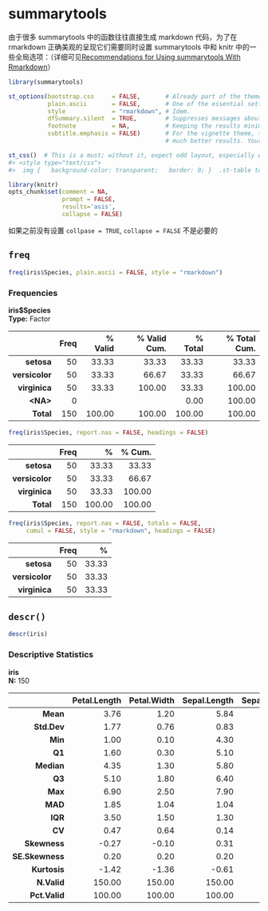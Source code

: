 






# summarytools  

由于很多 summarytools 中的函数往往直接生成 markdown 代码，为了在 rmarkdown 正确美观的呈现它们需要同时设置 summarytools 中和 knitr 中的一些全局选项：（详细可见[Recommendations for Using summarytools With Rmarkdown](https://cran.r-project.org/web/packages/summarytools/vignettes/Recommendations-rmarkdown.html#dfsummary)）


```r
library(summarytools)
```



```r
st_options(bootstrap.css     = FALSE,       # Already part of the theme so no need for it
           plain.ascii       = FALSE,       # One of the essential settings
           style             = "rmarkdown", # Idem.
           dfSummary.silent  = TRUE,        # Suppresses messages about temporary files
           footnote          = NA,          # Keeping the results minimalistic
           subtitle.emphasis = FALSE)       # For the vignette theme, this gives
                                            # much better results. Your mileage may vary.

st_css()  # This is a must; without it, expect odd layout, especially with dfSummary()
#> <style type="text/css">
#>  img {   background-color: transparent;   border: 0; }  .st-table td, .st-table th {   padding: 8px; }  .st-table > thead > tr {    background-color: #eeeeee; }  .st-cross-table td {   text-align: center; }  .st-descr-table td {   text-align: right; }  .st-small {   font-size: 13px; }  .st-small td, .st-small th {   padding: 8px; }  table.st-table th {   text-align: center; }  .st-small > thead > tr > th, .st-small > tbody > tr > th, .st-small > tfoot > tr > th, .st-small > thead > tr > td, .st-small > tbody > tr > td, .st-small > tfoot > tr > td {   padding-left: 12px;   padding-right: 12px; }  table.st-table > thead > tr {    background-color: #eeeeee; }   table.st-table td span {   display: block; }  .st-container {   width: 100%;   padding-right: 15px;   padding-left: 15px;   margin-right: auto;   margin-left: auto;   margin-top: 15px; }  .st-multiline {   white-space: pre; }  .st-table {     width: auto;     table-layout: auto;     margin-top: 20px;     margin-bottom: 20px;     max-width: 100%;     background-color: transparent;     border-collapse: collapse; }   .st-table > thead > tr > th, .st-table > tbody > tr > th, .st-table > tfoot > tr > th, .st-table > thead > tr > td, .st-table > tbody > tr > td, .st-table > tfoot > tr > td {   vertical-align: middle; }  .st-table-bordered {   border: 1px solid #bbbbbb; }  .st-table-bordered > thead > tr > th, .st-table-bordered > tbody > tr > th, .st-table-bordered > tfoot > tr > th, .st-table-bordered > thead > tr > td, .st-table-bordered > tbody > tr > td, .st-table-bordered > tfoot > tr > td {   border: 1px solid #cccccc; }  .st-table-bordered > thead > tr > th, .st-table-bordered > thead > tr > td, .st-table thead > tr > th {   border-bottom: none; }  .st-freq-table > thead > tr > th, .st-freq-table > tbody > tr > th, .st-freq-table > tfoot > tr > th, .st-freq-table > thead > tr > td, .st-freq-table > tbody > tr > td, .st-freq-table > tfoot > tr > td, .st-freq-table-nomiss > thead > tr > th, .st-freq-table-nomiss > tbody > tr > th, .st-freq-table-nomiss > tfoot > tr > th, .st-freq-table-nomiss > thead > tr > td, .st-freq-table-nomiss > tbody > tr > td, .st-freq-table-nomiss > tfoot > tr > td, .st-cross-table > thead > tr > th, .st-cross-table > tbody > tr > th, .st-cross-table > tfoot > tr > th, .st-cross-table > thead > tr > td, .st-cross-table > tbody > tr > td, .st-cross-table > tfoot > tr > td {   padding-left: 20px;   padding-right: 20px; }     .st-table-bordered > thead > tr > th, .st-table-bordered > tbody > tr > th, .st-table-bordered > thead > tr > td, .st-table-bordered > tbody > tr > td {   border: 1px solid #cccccc; }  .st-table-striped > tbody > tr:nth-of-type(odd) {   background-color: #ffffff; }  .st-table-striped > tbody > tr:nth-of-type(even) {   background-color: #f9f9f9; }   .st-descr-table > thead > tr > th, .st-descr-table > tbody > tr > th, .st-descr-table > tfoot > tr > th, .st-descr-table > thead > tr > td, .st-descr-table > tbody > tr > td, .st-descr-table > tfoot > tr > td {   padding-left: 24px;   padding-right: 24px;   word-wrap: break-word; }  .st-freq-table, .st-freq-table-nomiss, .st-cross-table {   border: medium none; }  .st-freq-table > thead > tr:nth-child(1) > th:nth-child(1), .st-cross-table > thead > tr:nth-child(1) > th:nth-child(1), .st-cross-table > thead > tr:nth-child(1) > th:nth-child(3) {   border: none;   background-color: #ffffff;   text-align: center; }  .st-protect-top-border {   border-top: 1px solid #cccccc !important; }  .st-ws-char {   display: inline;   color: #999999;   letter-spacing: 0.2em; } </style>
```




```r
library(knitr)
opts_chunk$set(comment = NA, 
               prompt = FALSE,
               results='asis',
               collapse = FALSE)
```

如果之前没有设置 `collpase = TRUE`, `collapse = FALSE` 不是必要的



## `freq`


```r
freq(iris$Species, plain.ascii = FALSE, style = "rmarkdown")
```

### Frequencies  
**iris$Species**   
**Type:** Factor  

|         &nbsp; | Freq | % Valid | % Valid Cum. | % Total | % Total Cum. |
|---------------:|-----:|--------:|-------------:|--------:|-------------:|
|     **setosa** |   50 |   33.33 |        33.33 |   33.33 |        33.33 |
| **versicolor** |   50 |   33.33 |        66.67 |   33.33 |        66.67 |
|  **virginica** |   50 |   33.33 |       100.00 |   33.33 |       100.00 |
|     **\<NA\>** |    0 |         |              |    0.00 |       100.00 |
|      **Total** |  150 |  100.00 |       100.00 |  100.00 |       100.00 |



```r
freq(iris$Species, report.nas = FALSE, headings = FALSE)
```


|         &nbsp; | Freq |      % | % Cum. |
|---------------:|-----:|-------:|-------:|
|     **setosa** |   50 |  33.33 |  33.33 |
| **versicolor** |   50 |  33.33 |  66.67 |
|  **virginica** |   50 |  33.33 | 100.00 |
|      **Total** |  150 | 100.00 | 100.00 |


```r
freq(iris$Species, report.nas = FALSE, totals = FALSE,
     cumul = FALSE, style = "rmarkdown", headings = FALSE)
```


|         &nbsp; | Freq |     % |
|---------------:|-----:|------:|
|     **setosa** |   50 | 33.33 |
| **versicolor** |   50 | 33.33 |
|  **virginica** |   50 | 33.33 |


## `descr()`  


```r
descr(iris)
```

### Descriptive Statistics  
**iris**   
**N:** 150  

|          &nbsp; | Petal.Length | Petal.Width | Sepal.Length | Sepal.Width |
|----------------:|-------------:|------------:|-------------:|------------:|
|        **Mean** |         3.76 |        1.20 |         5.84 |        3.06 |
|     **Std.Dev** |         1.77 |        0.76 |         0.83 |        0.44 |
|         **Min** |         1.00 |        0.10 |         4.30 |        2.00 |
|          **Q1** |         1.60 |        0.30 |         5.10 |        2.80 |
|      **Median** |         4.35 |        1.30 |         5.80 |        3.00 |
|          **Q3** |         5.10 |        1.80 |         6.40 |        3.30 |
|         **Max** |         6.90 |        2.50 |         7.90 |        4.40 |
|         **MAD** |         1.85 |        1.04 |         1.04 |        0.44 |
|         **IQR** |         3.50 |        1.50 |         1.30 |        0.50 |
|          **CV** |         0.47 |        0.64 |         0.14 |        0.14 |
|    **Skewness** |        -0.27 |       -0.10 |         0.31 |        0.31 |
| **SE.Skewness** |         0.20 |        0.20 |         0.20 |        0.20 |
|    **Kurtosis** |        -1.42 |       -1.36 |        -0.61 |        0.14 |
|     **N.Valid** |       150.00 |      150.00 |       150.00 |      150.00 |
|   **Pct.Valid** |       100.00 |      100.00 |       100.00 |      100.00 |

